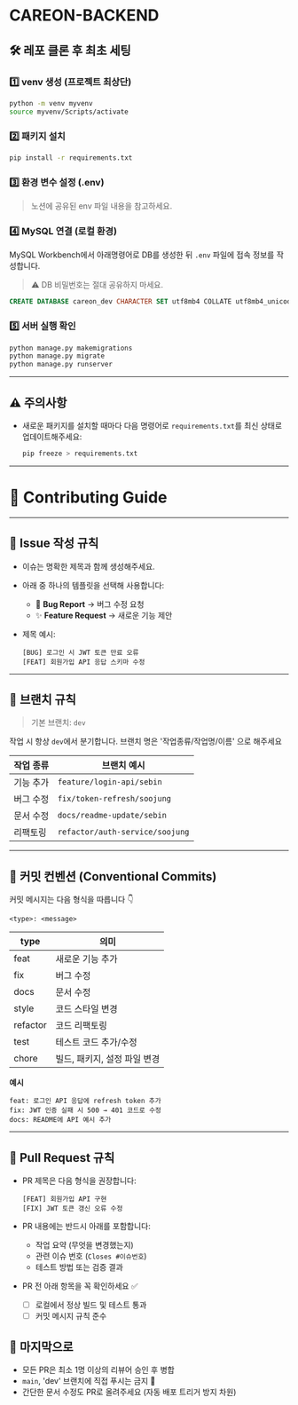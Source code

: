 # CAREON-BACKEND

## 🛠️ 레포 클론 후 최초 세팅

### 1️⃣ venv 생성 (프로젝트 최상단)

```bash
python -m venv myvenv
source myvenv/Scripts/activate
```

### 2️⃣ 패키지 설치

```bash
pip install -r requirements.txt
```

### 3️⃣ 환경 변수 설정 (.env)

> 노션에 공유된 env 파일 내용을 참고하세요.

### 4️⃣ MySQL 연결 (로컬 환경)

MySQL Workbench에서 아래명령어로 DB를 생성한 뒤 `.env` 파일에 접속 정보를 작성합니다.

> ⚠️ DB 비밀번호는 절대 공유하지 마세요.

```sql
CREATE DATABASE careon_dev CHARACTER SET utf8mb4 COLLATE utf8mb4_unicode_ci;
```

### 5️⃣ 서버 실행 확인

```bash
python manage.py makemigrations
python manage.py migrate
python manage.py runserver
```

---

## ⚠️ 주의사항

- 새로운 패키지를 설치할 때마다 다음 명령어로 `requirements.txt`를 최신 상태로 업데이트해주세요:

  ```bash
  pip freeze > requirements.txt
  ```

---

# 🤝 Contributing Guide

---

## 🐞 Issue 작성 규칙

- 이슈는 명확한 제목과 함께 생성해주세요.
- 아래 중 하나의 템플릿을 선택해 사용합니다:

  - 🐛 **Bug Report** → 버그 수정 요청
  - ✨ **Feature Request** → 새로운 기능 제안

- 제목 예시:

  ```
  [BUG] 로그인 시 JWT 토큰 만료 오류
  [FEAT] 회원가입 API 응답 스키마 수정
  ```

---

## 🌿 브랜치 규칙

> 기본 브랜치: `dev`

작업 시 항상 `dev`에서 분기합니다. 브랜치 명은 '작업종류/작업명/이름' 으로 해주세요

| 작업 종류 | 브랜치 예시                     |
| --------- | ------------------------------- |
| 기능 추가 | `feature/login-api/sebin`       |
| 버그 수정 | `fix/token-refresh/soojung`     |
| 문서 수정 | `docs/readme-update/sebin`      |
| 리팩토링  | `refactor/auth-service/soojung` |

---

## 💬 커밋 컨벤션 (Conventional Commits)

커밋 메시지는 다음 형식을 따릅니다 👇

```
<type>: <message>
```

| type     | 의미                         |
| -------- | ---------------------------- |
| feat     | 새로운 기능 추가             |
| fix      | 버그 수정                    |
| docs     | 문서 수정                    |
| style    | 코드 스타일 변경             |
| refactor | 코드 리팩토링                |
| test     | 테스트 코드 추가/수정        |
| chore    | 빌드, 패키지, 설정 파일 변경 |

**예시**

```
feat: 로그인 API 응답에 refresh token 추가
fix: JWT 인증 실패 시 500 → 401 코드로 수정
docs: README에 API 예시 추가
```

---

## 🚀 Pull Request 규칙

- PR 제목은 다음 형식을 권장합니다:

  ```
  [FEAT] 회원가입 API 구현
  [FIX] JWT 토큰 갱신 오류 수정
  ```

- PR 내용에는 반드시 아래를 포함합니다:

  - 작업 요약 (무엇을 변경했는지)
  - 관련 이슈 번호 (`Closes #이슈번호`)
  - 테스트 방법 또는 검증 결과

- PR 전 아래 항목을 꼭 확인하세요 ✅

  - [ ] 로컬에서 정상 빌드 및 테스트 통과
  - [ ] 커밋 메시지 규칙 준수

## 🙏 마지막으로

- 모든 PR은 최소 1명 이상의 리뷰어 승인 후 병합
- `main`, 'dev' 브랜치에 직접 푸시는 금지 🚫
- 간단한 문서 수정도 PR로 올려주세요 (자동 배포 트리거 방지 차원)
